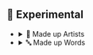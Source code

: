 ## 🧪 Experimental

- <details><summary>📔 Made up Artists</summary><p>

    | Keyword        | Example      |
    | ------------- |:-------------:|
	
  </p></details>

- <details><summary>🔤 Made up Words</summary><p>

	| Keyword        | Example      |
    | ------------- |:-------------:|

  </p></details>
